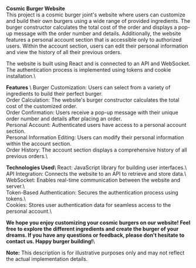 __Cosmic Burger Website__\
This project is a cosmic burger joint's website where users can customize and build their own burgers using a wide range of provided ingredients. The burger constructor calculates the total cost of the order and displays a pop-up message with the order number and details. Additionally, the website features a personal account section that is accessible only to authorized users. Within the account section, users can edit their personal information and view the history of all their previous orders.

The website is built using React and is connected to an API and WebSocket. The authentication process is implemented using tokens and cookie installation.\

__Features__ \ 
Burger Customization: Users can select from a variety of ingredients to build their perfect burger.\
Order Calculation: The website's burger constructor calculates the total cost of the customized order.\
Order Confirmation: Users receive a pop-up message with their unique order number and details after placing an order.\
Personal Account: Authenticated users have access to a personal account section.\
Personal Information Editing: Users can modify their personal information within the account section.\
Order History: The account section displays a comprehensive history of all previous orders.\

__Technologies Used__\ 
React: JavaScript library for building user interfaces.\  
API Integration: Connects the website to an API to retrieve and store data.\  
WebSocket: Enables real-time communication between the website and server.\  
Token-Based Authentication: Secures the authentication process using tokens.\  
Cookies: Stores user authentication data for seamless access to the personal account.\  

__We hope you enjoy customizing your cosmic burgers on our website! Feel free to explore the different ingredients and create the burger of your dreams. If you have any questions or feedback, please don't hesitate to contact us. Happy burger building!__\

__Note:__ This description is for illustrative purposes only and may not reflect the actual implementation details.

